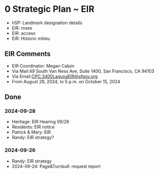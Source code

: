 # 0 Strategic Plan ~ EIR

* hSP: Landmark designation details
* EIR: roses
* EIR: access
* EIR: Historic milieu


## EIR Comments

* EIR Coordinator: Megan Calpin
* Via Mail:49 South Van Ness Ave, Suite 1400, San Francisco, CA 94103
* Via Email:CPC.3400LagunaEIR@sfgov.org
* From August 28, 2024, to 5 p.m. on October 15, 2024

## Done

### 2024-09-28

* Heritage: EIR Hearing 09/26
* Residents: EIR notice
* Patrick &amp; Mary: EIR
* Randy: EIR strategy?


### 2024-09-26

* Randy: EIR strategy
* 2024-09-24: Page&amp;Turnbull: request report
